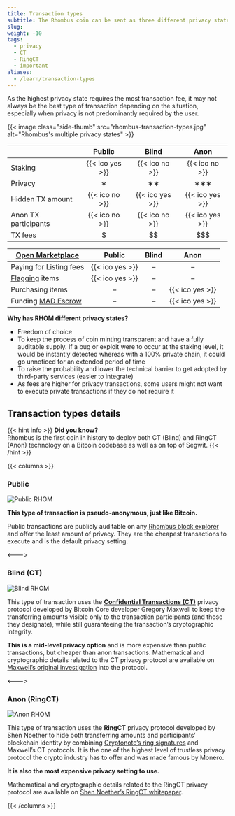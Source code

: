 ```yaml
---
title: Transaction types
subtitle: The Rhombus coin can be sent as three different privacy states, each with their own degree of privacy and cost
slug:
weight: -10
tags:
  - privacy
  - CT
  - RingCT
  - important
aliases:
  - /learn/transaction-types
---
```


As the highest privacy state requires the most transaction fee, it may not always be the best type of transaction depending on the situation, especially when privacy is not predominantly required by the user.

{{< image class="side-thumb" src="rhombus-transaction-types.jpg" alt="Rhombus's multiple privacy states" >}}

|                          | Public      | Blind       | Anon        |
|--------------------------|:-----------:|:-----------:|:-----------:|
| [Staking](learn:staking) | {{< ico yes >}} | {{< ico no >}}  | {{< ico no >}}  |
| Privacy                  | ∗           | ∗∗         | ∗∗∗        |
| Hidden TX amount         | {{< ico no >}}  | {{< ico yes >}} | {{< ico yes >}} |
| Anon TX participants     | {{< ico no >}}  | {{< ico no >}}  | {{< ico yes >}} |
| TX fees                  | $           | $$          | $$$         |


| **[Open Marketplace](/learn/market/)**          | Public      | Blind | Anon        |
|-------------------------------------------------|:-----------:|:-----:|:-----------:|
| Paying for Listing fees                         | {{< ico yes >}} | –     | –           |
| [Flagging](/learn/market/governance/) items     | {{< ico yes >}} | –     | –           |
| Purchasing items                                | –           | –     | {{< ico yes >}} |
| Funding [MAD Escrow](/learn/market/mad-escrow/) | –           | –     | {{< ico yes >}} |

**Why has RHOM different privacy states?**
 
  * Freedom of choice
  * To keep the process of coin minting transparent and have a fully auditable supply. If a bug or exploit were to occur at the staking level, it would be instantly detected whereas with a 100% private chain, it could go unnoticed for an extended period of time
  * To raise the probability and lower the technical barrier to get adopted by third-party services (easier to integrate)
  * As fees are higher for privacy transactions, some users might not want to execute private transactions if they do not require it

## Transaction types details

{{< hint info >}}
**Did you know?**\
Rhombus is the first coin in history to deploy both CT (Blind) and RingCT (Anon) technology on a Bitcoin codebase as well as on top of Segwit.
{{< /hint >}}

{{< columns >}}

### Public

<img src="part-public.jpg" alt="Public RHOM">

**This type of transaction is pseudo-anonymous, just like Bitcoin.**

Public transactions are publicly auditable on any [Rhombus block explorer](https://explorer.rhombus.io) and offer the least amount of privacy. They are the cheapest transactions to execute and is the default privacy setting.

<--->

### Blind (CT)

<img src="part-blind.jpg" alt="Blind RHOM">

This type of transaction uses the **[Confidential Transactions (CT)](https://elementsproject.org/elements/confidential-transactions/)** privacy protocol developed by Bitcoin Core developer Gregory Maxwell to keep the transferring amounts visible only to the transaction participants (and those they designate), while still guaranteeing the transaction’s cryptographic integrity.

**This is a mid-level privacy option** and is more expensive than public transactions, but cheaper than anon transactions. Mathematical and cryptographic details related to the CT privacy protocol are available on [Maxwell’s original investigation](https://elementsproject.org/elements/confidential-transactions/investigation.html) into the protocol.

<--->

### Anon (RingCT)

<img src="part-anon.jpg" alt="Anon RHOM">

This type of transaction uses the **RingCT** privacy protocol developed by Shen Noether to hide both transferring amounts and participants’ blockchain identity by combining [Cryptonote’s ring signatures](https://cryptonote.org/inside) and Maxwell’s CT protocols. It is the one of the highest level of trustless privacy protocol the crypto industry has to offer and was made famous by Monero.

**It is also the most expensive privacy setting to use.**

Mathematical and cryptographic details related to the RingCT privacy protocol are available on [Shen Noether’s RingCT whitepaper](https://eprint.iacr.org/2015/1098.pdf).

{{< /columns >}}